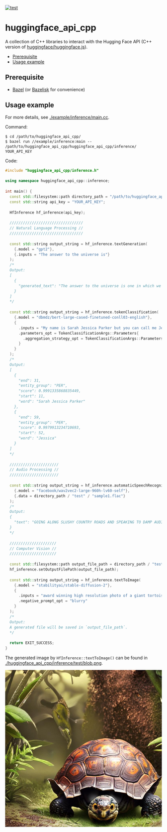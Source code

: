 [![test](https://github.com/hotsuyuki/huggingface_api_cpp/actions/workflows/test.yml/badge.svg)](https://github.com/hotsuyuki/huggingface_api_cpp/actions/workflows/test.yml)

# huggingface_api_cpp

A collection of C++ libraries to interact with the Hugging Face API (C++ version of [huggingface/huggingface.js](https://github.com/huggingface/huggingface.js)).

* [Prerequisite](#prerequisite)
* [Usage example](#usage-example)

## Prerequisite

* [Bazel](https://github.com/bazelbuild/bazel) (or [Bazelisk](https://github.com/bazelbuild/bazelisk) for convenience)

## Usage example

For more details, see [./example/inference/main.cc](./example/inference/main.cc).

Command:
```Shell
$ cd /path/to/huggingface_api_cpp/
$ bazel run //example/inference:main -- /path/to/huggingface_api_cpp/huggingface_api_cpp/inference/ YOUR_API_KEY
```

Code:
```C++
#include "huggingface_api_cpp/inference.h"

using namespace huggingface_api_cpp::inference;

int main() {
  const std::filesystem::path directory_path = "/path/to/huggingface_api_cpp/huggingface_api_cpp/inference/";
  const std::string api_key = "YOUR_API_KEY";

  HfInference hf_inference(api_key);

  /////////////////////////////////
  // Natural Language Processing //
  /////////////////////////////////

  const std::string output_string = hf_inference.textGeneration(
    {.model = "gpt2"},
    {.inputs = "The answer to the universe is"}
  );
  /*
  Output:
  [
    {
      "generated_text": "The answer to the universe is one in which we have no choice in the matter in which we live. And this is only possible through reason. If you are to understand physics, it is only necessary to understand the very nature of the matter in one"
    }
  ]
  */

  const std::string output_string = hf_inference.tokenClassification(
    {.model = "dbmdz/bert-large-cased-finetuned-conll03-english"},
    {
      .inputs = "My name is Sarah Jessica Parker but you can call me Jessica",
      .parameters_opt = TokenClassificationArgs::Parameters{
        .aggregation_strategy_opt = TokenClassificationArgs::Parameters::AggregationStrategy::kSimple
      }
    }
  );
  /*
  Output:
  [
    {
      "end": 31,
      "entity_group": "PER",
      "score": 0.9991335868835449,
      "start": 11,
      "word": "Sarah Jessica Parker"
    },
    {
      "end": 59,
      "entity_group": "PER",
      "score": 0.9979913234710693,
      "start": 52,
      "word": "Jessica"
    }
  ]
  */

  //////////////////////
  // Audio Processing //
  //////////////////////

  const std::string output_string = hf_inference.automaticSpeechRecognition(
    {.model = "facebook/wav2vec2-large-960h-lv60-self"},
    {.data = directory_path / "test" / "sample1.flac"}
  );
  /*
  Output:
  {
    "text": "GOING ALONG SLUSHY COUNTRY ROADS AND SPEAKING TO DAMP AUDIENCES IN DRAUGHTY SCHOOLROOMS DAY AFTER DAY FOR A FORTNIGHT HE'LL HAVE TO PUT IN AN APPEARANCE AT SOME PLACE OF WORSHIP ON SUNDAY MORNING AND HE CAN COME TO US IMMEDIATELY AFTERWARDS"
  }
  */

  /////////////////////
  // Computer Vision //
  /////////////////////

  const std::filesystem::path output_file_path = directory_path / "test" / "blob.png";
  hf_inference.setOutputFilePath(output_file_path);

  const std::string output_string = hf_inference.textToImage(
    {.model = "stabilityai/stable-diffusion-2"},
    {
      .inputs = "award winning high resolution photo of a giant tortoise/((ladybird)) hybrid, [trending on artstation]",
      .negative_prompt_opt = "blurry"
    }
  );
  /*
  Output:
  A generated file will be saved in `output_file_path`.
  */

  return EXIT_SUCCESS;
}
```

The generated image by `HfInference::textToImage()` can be found in [./huggingface_api_cpp/inference/test/blob.png](./huggingface_api_cpp/inference/test/blob.png).

![./huggingface_api_cpp/inference/test/blob.png](./huggingface_api_cpp/inference/test/blob.png)
